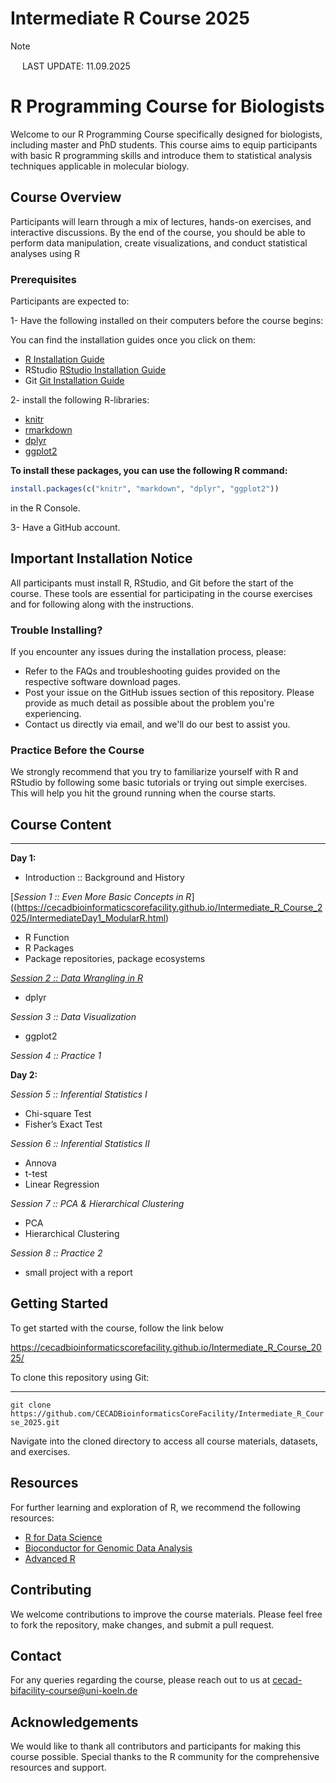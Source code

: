 # Intermediate R Course 2025

> [!NOTE]
>
> <img src="https://raw.githubusercontent.com/FortAwesome/Font-Awesome/6.x/svgs/solid/info.svg" width="15" height="15"> 
> LAST UPDATE: 11.09.2025

# R Programming Course for Biologists

Welcome to our R Programming Course specifically designed for biologists, including master and PhD students. This course aims to equip participants with basic R programming skills and introduce them to statistical analysis techniques applicable in molecular biology.

## Course Overview

Participants will learn through a mix of lectures, hands-on exercises, and interactive discussions. By the end of the course, you should be able to perform data manipulation, create visualizations, and conduct statistical analyses using R

### Prerequisites

Participants are expected to:

1- Have the following installed on their computers before the course begins:

You can find the installation guides once you click on them:


- [R Installation Guide](https://cran.r-project.org/)
- RStudio [RStudio Installation Guide](https://www.rstudio.com/products/rstudio/download/)
- Git [Git Installation Guide](https://git-scm.com/book/en/v2/Getting-Started-Installing-Git)

2- install the following R-libraries:
  - [knitr](https://cran.r-project.org/package=knitr)
  - [rmarkdown](https://cran.r-project.org/package=rmarkdown)
  - [dplyr](https://cran.r-project.org/package=dplyr)
  - [ggplot2](https://cran.r-project.org/package=ggplot2)

**To install these packages, you can use the following R command:**

```r
install.packages(c("knitr", "markdown", "dplyr", "ggplot2"))
```
in the R Console.

3- Have a GitHub account.

## Important Installation Notice

All participants must install R, RStudio, and Git before the start of the course. These tools are essential for participating in the course exercises and for following along with the instructions.

### Trouble Installing?

If you encounter any issues during the installation process, please:
- Refer to the FAQs and troubleshooting guides provided on the respective software download pages.
- Post your issue on the GitHub issues section of this repository. Please provide as much detail as possible about the problem you're experiencing.
- Contact us directly via email, and we'll do our best to assist you.

### Practice Before the Course

We strongly recommend that you try to familiarize yourself with R and RStudio by following some basic tutorials or trying out simple exercises. This will help you hit the ground running when the course starts.


## Course Content 
---------------

__Day 1:__

- Introduction :: Background and History 

[*Session 1 :: Even More Basic Concepts in R*]((https://cecadbioinformaticscorefacility.github.io/Intermediate_R_Course_2025/IntermediateDay1_ModularR.html)
- R Function
- R Packages
- Package repositories, package ecosystems 

[*Session 2 :: Data Wrangling in R* ](https://cecadbioinformaticscorefacility.github.io/Intermediate_R_Course_2025/Session2-DataWrangling.html#/title-slide)
- dplyr
  
*Session 3 :: Data Visualization* 
- ggplot2

*Session 4 :: Practice 1*



__Day 2:__

*Session 5 :: Inferential Statistics I*
- Chi-square Test
- Fisher’s Exact Test

*Session 6 :: Inferential Statistics II*
- Annova
- t-test
- Linear Regression

*Session 7 :: PCA & Hierarchical Clustering*
- PCA
- Hierarchical Clustering

*Session 8 :: Practice 2*
- small project with a report

## Getting Started
To get started with the course, follow the link below

https://cecadbioinformaticscorefacility.github.io/Intermediate_R_Course_2025/


To clone this repository using Git:

****

`git clone https://github.com/CECADBioinformaticsCoreFacility/Intermediate_R_Course_2025.git`

Navigate into the cloned directory to access all course materials, datasets, and exercises.

## Resources

For further learning and exploration of R, we recommend the following resources:
- [R for Data Science](https://r4ds.had.co.nz/)
- [Bioconductor for Genomic Data Analysis](https://www.bioconductor.org/)
- [Advanced R](https://adv-r.hadley.nz/)

## Contributing

We welcome contributions to improve the course materials. Please feel free to fork the repository, make changes, and submit a pull request.

## Contact

For any queries regarding the course, please reach out to us at cecad-bifacility-course@uni-koeln.de

## Acknowledgements

We would like to thank all contributors and participants for making this course possible. Special thanks to the R community for the comprehensive resources and support.
